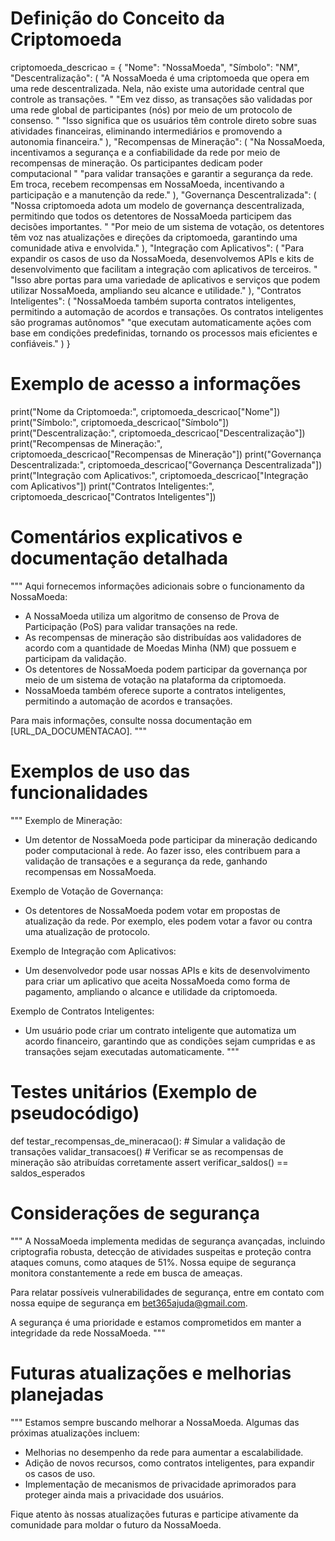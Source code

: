 # Definição do Conceito da Criptomoeda
criptomoeda_descricao = {
    "Nome": "NossaMoeda",
    "Símbolo": "NM",
    "Descentralização": (
        "A NossaMoeda é uma criptomoeda que opera em uma rede descentralizada. Nela, não existe uma autoridade central que controle as transações. "
        "Em vez disso, as transações são validadas por uma rede global de participantes (nós) por meio de um protocolo de consenso. "
        "Isso significa que os usuários têm controle direto sobre suas atividades financeiras, eliminando intermediários e promovendo a autonomia financeira."
    ),
    "Recompensas de Mineração": (
        "Na NossaMoeda, incentivamos a segurança e a confiabilidade da rede por meio de recompensas de mineração. Os participantes dedicam poder computacional "
        "para validar transações e garantir a segurança da rede. Em troca, recebem recompensas em NossaMoeda, incentivando a participação e a manutenção da rede."
    ),
    "Governança Descentralizada": (
        "Nossa criptomoeda adota um modelo de governança descentralizada, permitindo que todos os detentores de NossaMoeda participem das decisões importantes. "
        "Por meio de um sistema de votação, os detentores têm voz nas atualizações e direções da criptomoeda, garantindo uma comunidade ativa e envolvida."
    ),
    "Integração com Aplicativos": (
        "Para expandir os casos de uso da NossaMoeda, desenvolvemos APIs e kits de desenvolvimento que facilitam a integração com aplicativos de terceiros. "
        "Isso abre portas para uma variedade de aplicativos e serviços que podem utilizar NossaMoeda, ampliando seu alcance e utilidade."
    ),
    "Contratos Inteligentes": (
        "NossaMoeda também suporta contratos inteligentes, permitindo a automação de acordos e transações. Os contratos inteligentes são programas autônomos"
        "que executam automaticamente ações com base em condições predefinidas, tornando os processos mais eficientes e confiáveis."
    )
}

# Exemplo de acesso a informações
print("Nome da Criptomoeda:", criptomoeda_descricao["Nome"])
print("Símbolo:", criptomoeda_descricao["Símbolo"])
print("Descentralização:", criptomoeda_descricao["Descentralização"])
print("Recompensas de Mineração:", criptomoeda_descricao["Recompensas de Mineração"])
print("Governança Descentralizada:", criptomoeda_descricao["Governança Descentralizada"])
print("Integração com Aplicativos:", criptomoeda_descricao["Integração com Aplicativos"])
print("Contratos Inteligentes:", criptomoeda_descricao["Contratos Inteligentes"])

# Comentários explicativos e documentação detalhada
"""
Aqui fornecemos informações adicionais sobre o funcionamento da NossaMoeda:

- A NossaMoeda utiliza um algoritmo de consenso de Prova de Participação (PoS) para validar transações na rede.
- As recompensas de mineração são distribuídas aos validadores de acordo com a quantidade de Moedas Minha (NM) que possuem e participam da validação.
- Os detentores de NossaMoeda podem participar da governança por meio de um sistema de votação na plataforma da criptomoeda.
- NossaMoeda também oferece suporte a contratos inteligentes, permitindo a automação de acordos e transações.

Para mais informações, consulte nossa documentação em [URL_DA_DOCUMENTACAO].
"""

# Exemplos de uso das funcionalidades
"""
Exemplo de Mineração:
- Um detentor de NossaMoeda pode participar da mineração dedicando poder computacional à rede. Ao fazer isso, eles contribuem para a validação de transações
e a segurança da rede, ganhando recompensas em NossaMoeda.

Exemplo de Votação de Governança:
- Os detentores de NossaMoeda podem votar em propostas de atualização da rede. Por exemplo, eles podem votar a favor ou contra uma atualização de protocolo.

Exemplo de Integração com Aplicativos:
- Um desenvolvedor pode usar nossas APIs e kits de desenvolvimento para criar um aplicativo que aceita NossaMoeda como forma de pagamento, ampliando o alcance
e utilidade da criptomoeda.

Exemplo de Contratos Inteligentes:
- Um usuário pode criar um contrato inteligente que automatiza um acordo financeiro, garantindo que as condições sejam cumpridas e as transações sejam executadas automaticamente.
"""

# Testes unitários (Exemplo de pseudocódigo)
def testar_recompensas_de_mineracao():
    # Simular a validação de transações
    validar_transacoes()
    # Verificar se as recompensas de mineração são atribuídas corretamente
    assert verificar_saldos() == saldos_esperados

# Considerações de segurança
"""
A NossaMoeda implementa medidas de segurança avançadas, incluindo criptografia robusta, detecção de atividades suspeitas e proteção contra ataques comuns,
como ataques de 51%. Nossa equipe de segurança monitora constantemente a rede em busca de ameaças.

Para relatar possíveis vulnerabilidades de segurança, entre em contato com nossa equipe de segurança em bet365ajuda@gmail.com.

A segurança é uma prioridade e estamos comprometidos em manter a integridade da rede NossaMoeda.
"""

# Futuras atualizações e melhorias planejadas
"""
Estamos sempre buscando melhorar a NossaMoeda. Algumas das próximas atualizações incluem:
- Melhorias no desempenho da rede para aumentar a escalabilidade.
- Adição de novos recursos, como contratos inteligentes, para expandir os casos de uso.
- Implementação de mecanismos de privacidade aprimorados para proteger ainda mais a privacidade dos usuários.

Fique atento às nossas atualizações futuras e participe ativamente da comunidade para moldar o futuro da NossaMoeda.
